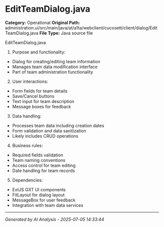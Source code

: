 # EditTeamDialog.java

**Category:** Operational
**Original Path:** administration.ui/src/main/java/at/a1ta/webclient/cucosett/client/dialog/EditTeamDialog.java
**File Type:** Java source file

EditTeamDialog.java
1. Purpose and functionality:
- Dialog for creating/editing team information
- Manages team data modification interface
- Part of team administration functionality

2. User interactions:
- Form fields for team details
- Save/Cancel buttons
- Text input for team description
- Message boxes for feedback

3. Data handling:
- Processes team data including creation dates
- Form validation and data sanitization
- Likely includes CRUD operations

4. Business rules:
- Required fields validation
- Team naming conventions
- Access control for team editing
- Date handling for team records

5. Dependencies:
- ExtJS GXT UI components
- FitLayout for dialog layout
- MessageBox for user feedback
- Integration with team data services

---
*Generated by AI Analysis - 2025-07-05 14:33:44*
